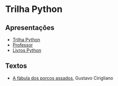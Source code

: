# Trilha Python

## Apresentações

- [Trilha Python](trilhapython.html)
- [Professor](prof.html)
- [Livros Python](livros_python.html)

## Textos

- [A fábula dos porcos assados](textos/porcosassados.md), Gustavo Cirigliano 
